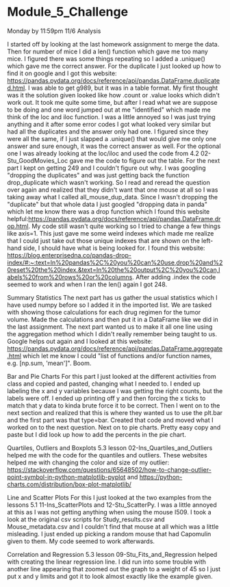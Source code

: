 # Module_5_Challenge
 Monday by 11:59pm 11/6
Analysis

 I started off by looking at the last homework assignment to merge the data. Then for number of mice I did a len() function which gave me too many mice. I figured there was some things repeating so I added a .unique() which gave me the correct answer. For the duplicate I just looked up how to find it on google and I got this website: https://pandas.pydata.org/docs/reference/api/pandas.DataFrame.duplicated.html. I was able to get g989, but it was in a table format. My first thought was it the solution given looked like how .count or .value looks which didn't work out. It took me quite some time, but after I read what we are suppose to be doing and one word jumped out at me "identified" which made me think of the loc and iloc function. I was a little annoyed so I was just trying anything and it after some error codes I got what looked very similar but had all the duplicates and the answer only had one. I figured since they were all the same, if I just slapped a .unique() that would give me only one answer and sure enough, it was the correct answer as well. For the optional one I was already looking at the loc/iloc and used the code from 4.2 02-Stu_GoodMovies_Loc gave me the code to figure out the table. For the next part I kept on getting 249 and I couldn't figure out why. I was googling "dropping the duplicates" and was just getting back the function drop_duplicate which wasn't working. So I read and reread the question over again and realized that they didn't want that one mouse at all so I was taking away what I called all_mouse_dup_data. Since I wasn't dropping the "duplicate" but that whole data I just googled "dropping data in panda" which let me know there was a drop function which I found this website helpful:https://pandas.pydata.org/docs/reference/api/pandas.DataFrame.drop.html. My code still wasn't quite working so I tried to change a few things like axis=1. This just gave me some weird indexes which made me realize that I could just take out those unique indexes that are shown on the left-hand side, I should have what is being looked for. I found this website: https://blog.enterprisedna.co/pandas-drop-index/#:~:text=In%20pandas%2C%20you%20can%20use,drop%20and%20reset%20the%20index.&text=In%20the%20output%2C%20you%20can,labels%20from%20rows%20or%20columns. After adding .index the code seemed to work and when I ran the len() again I got 248.
 
Summary Statistics
 The next part has us gather the usual statistics which I have used numpy before so I added it in the imported list. We are tasked with showing those calculations for each drug regimen for the tumor volume. Made the calculations and then put it in a DataFrame like we did in the last assignment. The next part wanted us to make it all one line using the aggregation method which I didn't really remember being taught to us. Google helps out again and I looked at this website: https://pandas.pydata.org/docs/reference/api/pandas.DataFrame.aggregate.html which let me know I could "list of functions and/or function names, e.g. [np.sum, 'mean']". Boom.

Bar and Pie Charts
 For this part I just looked at the different activities from class and copied and pasted, changing what I needed to. I ended up labeling the x and y variables because I was getting the right counts, but the labels were off. I ended up printing off y and then forcing the x ticks to match that y data to kinda brute force it to be correct. Then I went on to the next section and realized that this is where they wanted us to use the plt.bar and the first part was that type=bar. Created that code and moved what I worked on to the next question. Next on to pie charts. Pretty easy copy and paste but I did look up how to add the percents in the pie chart.

Quartiles, Outliers and Boxplots
 5.3 lesson 02-Ins_Quartiles_and_Outliers helped me with the code for the quantiles and outliers. These websites helped me with changing the color and size of my outlier: https://stackoverflow.com/questions/65648502/how-to-change-outlier-point-symbol-in-python-matplotlib-pyplot and https://python-charts.com/distribution/box-plot-matplotlib/

Line and Scatter Plots
 For this I just looked at the two examples from the lessons 5.1 11-Ins_ScatterPlots and 12-Stu_ScatterPy. I was a little annoyed at this as I was not getting anything when using the mouse I509. I took a look at the original csv scripts for Study_results.csv and Mouse_metadata.csv and I couldn't find that mouse at all which was a little misleading. I just ended up picking a random mouse that had Capomulin given to them. My code seemed to work afterwards.
 
Correlation and Regression
 5.3 lesson 09-Stu_Fits_and_Regression helped with creating the linear regression line. I did run into some trouble with another line appearing that zoomed out the graph to a weight of 45 so I just put x and y limits and got it to look almost exactly like the example given.
